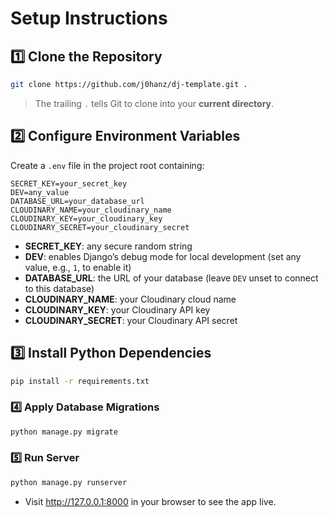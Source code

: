 # Setup Instructions

## 1️⃣ Clone the Repository

```bash
git clone https://github.com/j0hanz/dj-template.git .
```
> The trailing `.` tells Git to clone into your **current directory**.

## 2️⃣ Configure Environment Variables
Create a `.env` file in the project root containing:

```dotenv
SECRET_KEY=your_secret_key
DEV=any_value
DATABASE_URL=your_database_url
CLOUDINARY_NAME=your_cloudinary_name
CLOUDINARY_KEY=your_cloudinary_key
CLOUDINARY_SECRET=your_cloudinary_secret
```
- **SECRET_KEY**: any secure random string
- **DEV**: enables Django’s debug mode for local development (set any value, e.g., `1`, to enable it)
- **DATABASE_URL**: the URL of your database (leave `DEV` unset to connect to this database)
- **CLOUDINARY_NAME**: your Cloudinary cloud name
- **CLOUDINARY_KEY**: your Cloudinary API key
- **CLOUDINARY_SECRET**: your Cloudinary API secret

## 3️⃣ Install Python Dependencies

```bash
pip install -r requirements.txt
```

### 4️⃣ Apply Database Migrations

```bash
python manage.py migrate
```

### 5️⃣ Run Server

```bash
python manage.py runserver
```

- Visit http://127.0.0.1:8000 in your browser to see the app live.
